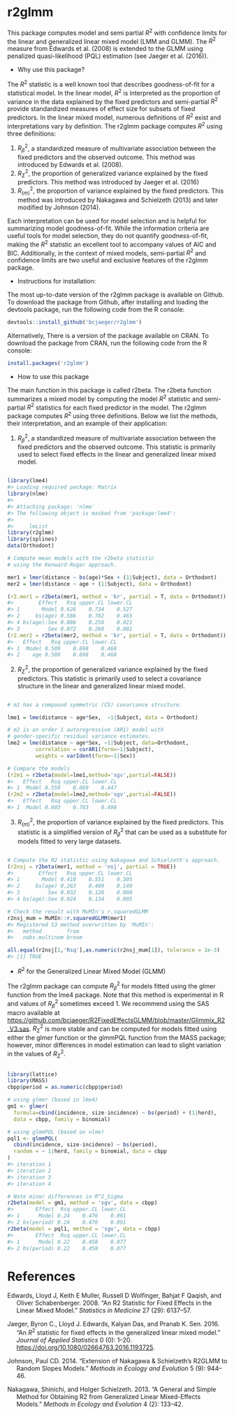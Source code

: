 
<!-- README.md is generated from README.Rmd. Please edit that file -->

# r2glmm

This package computes model and semi partial $R^2$ with confidence
limits for the linear and generalized linear mixed model (LMM and GLMM).
The $R^2$ measure from Edwards et al. (2008) is extended to the GLMM
using penalized quasi-likelihood (PQL) estimation (see Jaeger et al.
(2016)).

- Why use this package?

The $R^2$ statistic is a well known tool that describes goodness-of-fit
for a statistical model. In the linear model, $R^2$ is interpreted as
the proportion of variance in the data explained by the fixed predictors
and semi-partial $R^2$ provide standardized measures of effect size for
subsets of fixed predictors. In the linear mixed model, numerous
definitions of $R^2$ exist and interpretations vary by definition. The
r2glmm package computes $R^2$ using three definitions:

1.  $R_\beta^2$, a standardized measure of multivariate association
    between the fixed predictors and the observed outcome. This method
    was introduced by Edwards et al. (2008).
2.  $R_\Sigma^2$, the proportion of generalized variance explained by
    the fixed predictors. This method was introduced by Jaeger et al.
    (2016)
3.  $R_{(m)}^2$, the proportion of variance explained by the fixed
    predictors. This method was introduced by Nakagawa and
    Schielzeth (2013) and later modified by Johnson (2014).

Each interpretation can be used for model selection and is helpful for
summarizing model goodness-of-fit. While the information criteria are
useful tools for model selection, they do not quantify goodness-of-fit,
making the $R^2$ statistic an excellent tool to accompany values of AIC
and BIC. Additionally, in the context of mixed models, semi-partial
$R^2$ and confidence limits are two useful and exclusive features of the
r2glmm package.

- Instructions for installation:

The most up-to-date version of the r2glmm package is available on
Github. To download the package from Github, after installing and
loading the devtools package, run the following code from the R console:

``` r
devtools::install_github('bcjaeger/r2glmm')
```

Alternatively, There is a version of the package available on CRAN. To
download the package from CRAN, run the following code from the R
console:

``` r
install.packages('r2glmm')
```

- How to use this package

The main function in this package is called r2beta. The r2beta function
summarizes a mixed model by computing the model $R^2$ statistic and
semi-partial $R^2$ statistics for each fixed predictor in the model. The
r2glmm package computes $R^2$ using three definitions. Below we list the
methods, their interpretation, and an example of their application:

1.  $R_\beta^2$, a standardized measure of multivariate association
    between the fixed predictors and the observed outcome. This
    statistic is primarily used to select fixed effects in the linear
    and generalized linear mixed model.

``` r

library(lme4)
#> Loading required package: Matrix
library(nlme)
#> 
#> Attaching package: 'nlme'
#> The following object is masked from 'package:lme4':
#> 
#>     lmList
library(r2glmm)
library(splines)
data(Orthodont)

# Compute mean models with the r2beta statistic 
# using the Kenward-Roger approach.

mer1 = lmer(distance ~ bs(age)*Sex + (1|Subject), data = Orthodont)
mer2 = lmer(distance ~ age + (1|Subject), data = Orthodont)

(r2.mer1 = r2beta(mer1, method = 'kr', partial = T, data = Orthodont))
#>        Effect   Rsq upper.CL lower.CL
#> 1       Model 0.626    0.734    0.527
#> 2     bs(age) 0.586    0.702    0.465
#> 4 bs(age):Sex 0.086    0.256    0.021
#> 3         Sex 0.072    0.260    0.001
(r2.mer2 = r2beta(mer2, method = 'kr', partial = T, data = Orthodont))
#>   Effect   Rsq upper.CL lower.CL
#> 1  Model 0.589    0.698    0.468
#> 2    age 0.589    0.698    0.468
```

2.  $R_\Sigma^2$, the proportion of generalized variance explained by
    the fixed predictors. This statistic is primarily used to select a
    covariance structure in the linear and generalized linear mixed
    model.

``` r

# m1 has a compound symmetric (CS) covariance structure.

lme1 = lme(distance ~ age*Sex,  ~1|Subject, data = Orthodont)

# m2 is an order 1 autoregressive (AR1) model with
# gender-specific residual variance estimates.
lme2 = lme(distance ~ age*Sex, ~1|Subject, data=Orthodont, 
         correlation = corAR1(form=~1|Subject),
         weights = varIdent(form=~1|Sex))

# Compare the models
(r2m1 = r2beta(model=lme1,method='sgv',partial=FALSE))
#>   Effect   Rsq upper.CL lower.CL
#> 1  Model 0.559    0.669    0.447
(r2m2 = r2beta(model=lme2,method='sgv',partial=FALSE))
#>   Effect   Rsq upper.CL lower.CL
#> 1  Model 0.603    0.703    0.498
```

3.  $R_{(m)}^2$, the proportion of variance explained by the fixed
    predictors. This statistic is a simplified version of $R_\beta^2$
    that can be used as a substitute for models fitted to very large
    datasets.

``` r

# Compute the R2 statistic using Nakagawa and Schielzeth's approach.
(r2nsj = r2beta(mer1, method = 'nsj', partial = TRUE))
#>        Effect   Rsq upper.CL lower.CL
#> 1       Model 0.410    0.551    0.305
#> 2     bs(age) 0.263    0.409    0.149
#> 3         Sex 0.032    0.126    0.000
#> 4 bs(age):Sex 0.024    0.134    0.005

# Check the result with MuMIn's r.squaredGLMM
r2nsj_mum = MuMIn::r.squaredGLMM(mer1)
#> Registered S3 method overwritten by 'MuMIn':
#>   method        from 
#>   nobs.multinom broom

all.equal(r2nsj[1,'Rsq'],as.numeric(r2nsj_mum[1]), tolerance = 1e-3)
#> [1] TRUE
```

- $R^2$ for the Generalized Linear Mixed Model (GLMM)

The r2glmm package can compute $R_\beta^2$ for models fitted using the
glmer function from the lme4 package. Note that this method is
experimental in R and values of $R_\beta^2$ sometimes exceed 1. We
recommend using the SAS macro available at
<https://github.com/bcjaeger/R2FixedEffectsGLMM/blob/master/Glimmix_R2_V3.sas>.
$R_\Sigma^2$ is more stable and can be computed for models fitted using
either the glmer function or the glmmPQL function from the MASS package;
however, minor differences in model estimation can lead to slight
variation in the values of $R_\Sigma^2$.

``` r

library(lattice)
library(MASS)
cbpp$period = as.numeric(cbpp$period)

# using glmer (based in lme4)
gm1 <- glmer(
  formula=cbind(incidence, size-incidence) ~ bs(period) + (1|herd),
  data = cbpp, family = binomial)

# using glmmPQL (based on nlme)
pql1 <- glmmPQL(
  cbind(incidence, size-incidence) ~ bs(period), 
  random = ~ 1|herd, family = binomial, data = cbpp
)
#> iteration 1
#> iteration 2
#> iteration 3
#> iteration 4

# Note minor differences in R^2_Sigma
r2beta(model = gm1, method = 'sgv', data = cbpp)
#>       Effect  Rsq upper.CL lower.CL
#> 1      Model 0.24    0.476    0.091
#> 2 bs(period) 0.24    0.476    0.091
r2beta(model = pql1, method = 'sgv', data = cbpp)
#>       Effect  Rsq upper.CL lower.CL
#> 1      Model 0.22    0.458    0.077
#> 2 bs(period) 0.22    0.458    0.077
```

# References

<div id="refs" class="references csl-bib-body hanging-indent"
entry-spacing="0">

<div id="ref-edwards2008r2" class="csl-entry">

Edwards, Lloyd J, Keith E Muller, Russell D Wolfinger, Bahjat F Qaqish,
and Oliver Schabenberger. 2008. “An R2 Statistic for Fixed Effects in
the Linear Mixed Model.” *Statistics in Medicine* 27 (29): 6137–57.

</div>

<div id="ref-r2glmmJaeger" class="csl-entry">

Jaeger, Byron C., Lloyd J. Edwards, Kalyan Das, and Pranab K. Sen. 2016.
“<span class="nocase">An $R^2$ statistic for fixed effects in the
generalized linear mixed model</span>.” *Journal of Applied Statistics*
0 (0): 1–20. <https://doi.org/10.1080/02664763.2016.1193725>.

</div>

<div id="ref-johnson2014extension" class="csl-entry">

Johnson, Paul CD. 2014. “Extension of Nakagawa & Schielzeth’s R2GLMM to
Random Slopes Models.” *Methods in Ecology and Evolution* 5 (9): 944–46.

</div>

<div id="ref-nakagawa2013general" class="csl-entry">

Nakagawa, Shinichi, and Holger Schielzeth. 2013. “A General and Simple
Method for Obtaining R2 from Generalized Linear Mixed-Effects Models.”
*Methods in Ecology and Evolution* 4 (2): 133–42.

</div>

</div>
